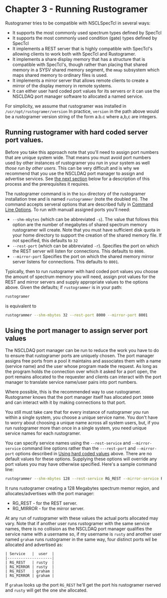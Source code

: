 # Chapter 3 - Running Rustogramer

Rustogramer tries to be compatible with NSCLSpecTcl in several ways:

*  It supports the most commonly used spectrum types defined by SpecTcl
*  It supports the most commonly used condition (gate) types defined by SpecTcl
*  It implements a REST server that is highly compatible with SpecTcl's allowing clients to work both with SpecTcl and Rustogramer.
*  It implements a share display memory that has a structure that is compatible with SpecTcl's, though rather than placing that shared memory in a SYSV shared memory segment, the ```mmap``` subsystem which maps shared memory to ordinary files is used.
*  It implements a mirror server that allows remote clients to create a mirror of the display memory in remote systems.
*  It can either user hard coded port values for its servers or it can use the NSCLDAQ port manager software to allocated a named service.


For simplicity, we assume that rustogramer was installed in ```/usr/opt/rustogramer/version```
In practice, ```version``` in the path above would be a rustogramer version string of the form a.b.c where a,b,c are integers.

## Running rustogramer with hard coded server port values.

Before you take this approach note that you'll need to assign port numbers that are unique system wide.  That means you must avoid port numbers used by other instances of rustogramer you run in your system as well *those run by other users*.  This can be very difficult and is why we recommend that
you use the NSCLDAQ port manager to assign and advertise services.  See
[the next section](#using-the-port-manager-to-assign-server-port-values) below for a description of this process and the prerequisites it requires.

The rustogramer command is in the ```bin``` directory of the rustogramer installation tree and is named ```rustogrammer``` (note  the doubled m). The command accepts serveral options that are described fully in [Command Line Options](./chap10_1.md).  To run with manuall assigned ports you'll need:

* ```--shm-mbytes``` (which can be abbreviated ```-s```).  The value that follows this option are the number of megabytes of shared spectrum memory rustogramer will create.  Note that you must have sufficient disk quota in your home directory to support the creation of the shared memory file.  If not specified, this defaults to ```32```
* ```--rest-port``` (which can be abbreviated ```-r```).  Specifies the port on which the REST server will listen for connections.  This defaults to ```8000```.
* ```--mirror-port``` Specifies the port on which the shared memory mirror server listens for connections.  This defaults to ```8001```.

Typically, then to run rustogramer with hard coded port values you choose the amount of spectrum memory you will need, assign prot values for the REST and mirror servers and supply appropriate values to the options above.  Given the defaults; if ```rustogrammer``` is in your path:

```bash
rustogramer
```

is equivalent to 

```bash
rustogrammer --shm-mbytes 32 --rest-port 8000 --mirror-port 8001
```

## Using the port manager to assign server port values

The NSCLDAQ port manager can be run to reduce the work you have to do to ensure that rustogramer ports are uniquely chosen.  The port manager assigns free ports from a pool it maintains and associates them with a name (service name) and the user whose program made the request.  As long as the program holds the connection over which it asked for a port open, the port remains allocated to the requester and clients can interact with the port manager to translate service name/user pairs into port numbers.

Where possible, this is the recommended way to use rustogramer.   Rustogramer knows that the port manager itself has allocated port ```30000``` and can interact with it by making connections to that port. 

You still must take care that for every instance of rustogramer *you* run within a single system, you choose a unique service name.  You don't have to worry about choosing a unique name across all system users, but, if you run rustogramer more than once in a single system, you need unique service names for each rustogramer.

You can specify service names using the ```--rest-service``` and ```--mirror-service``` command line options rather than the ```---rest-port``` and ```--mirror-port``` options described in 
[Using hard coded values](#running-rustogramer-with-hard-coded-server-port-values) above.
There are no default values for these options.  Supplying these options will override any port values you may have otherwise specified.  Here's a sample command line:

```bash
rustogrammer --shm-mbytes 128 --rest-service RG_REST --mirror-service RG_MIRROR
```

It runs rustogramer creating a 128 Megabytes spectrum memor region, and allocates/advertises with the port manager:

*   RG_REST - for the REST server.
*   RG_MIRROR - for the mirror server.

At any run of rustogramer with these values the actual ports allocated may vary.  Note that if another user runs rustogramer with the same service names, there is no collision as the NSCLDAQ port manager qualifies the service name with a username so, if my username is ``rusty`` and another user named ``graham`` runs rustogramer in the same way, four distinct ports wil be allocated and advertised as:

```
| Service   |  user  | 
|--------------------|
| RG_REST   | rusty  |
| RG_MIRROR | rusty  |
| RG_REST   | graham |
| RG_MIRROR | graham |
```


If ```graham``` looks up the port ```RG_REST``` he'll get the port his rustogramer rserved and ```rusty``` will get the one she allocated.